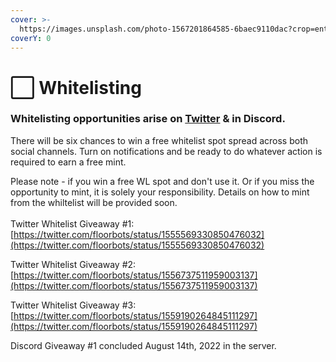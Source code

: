 ```yaml
---
cover: >-
  https://images.unsplash.com/photo-1567201864585-6baec9110dac?crop=entropy&cs=tinysrgb&fm=jpg&ixid=MnwxOTcwMjR8MHwxfHNlYXJjaHwyfHx3aGl0ZXxlbnwwfHx8fDE2NTkyOTUzOTU&ixlib=rb-1.2.1&q=80
coverY: 0
---
```


# ⬜ Whitelisting

### Whitelisting opportunities arise on [Twitter](https://twitter.com/floorbots) & in Discord.

There will be six chances to win a free whitelist spot spread across both social channels. Turn on notifications and be ready to do whatever action is required to earn a free mint.

Please note - if you win a free WL spot and don't use it. Or if you miss the opportunity to mint, it is solely your responsibility. Details on how to mint from the whiltelist will be provided soon. \
\
Twitter Whitelist Giveaway #1: [https://twitter.com/floorbots/status/1555569330850476032](https://twitter.com/floorbots/status/1555569330850476032)

Twitter Whitelist Giveaway #2: [https://twitter.com/floorbots/status/1556737511959003137](https://twitter.com/floorbots/status/1556737511959003137)

Twitter Whitelist Giveaway #3: [https://twitter.com/floorbots/status/1559190264845111297](https://twitter.com/floorbots/status/1559190264845111297)

Discord Giveaway #1 concluded August 14th, 2022 in the server.&#x20;
